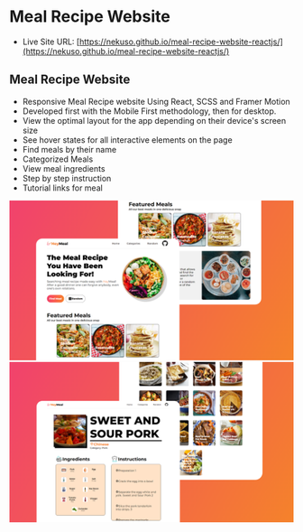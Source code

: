 # Meal Recipe Website

- Live Site URL: [https://nekuso.github.io/meal-recipe-website-reactjs/](https://nekuso.github.io/meal-recipe-website-reactjs/)

## Meal Recipe Website

- Responsive Meal Recipe website Using React, SCSS and Framer Motion
- Developed first with the Mobile First methodology, then for desktop.
- View the optimal layout for the app depending on their device's screen size
- See hover states for all interactive elements on the page
- Find meals by their name
- Categorized Meals
- View meal ingredients
- Step by step instruction
- Tutorial links for meal



![preview img](/preview.png)
![preview img](/preview2.png)

